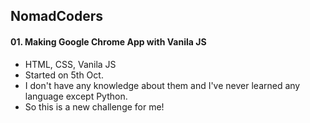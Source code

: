## NomadCoders


#### 01. Making Google Chrome App with Vanila JS
- HTML, CSS, Vanila JS
- Started on 5th Oct.
- I don't have any knowledge about them and I've never learned any language except Python.
- So this is a new challenge for me!
